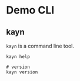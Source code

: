 # Demo CLI

## kayn
`kayn` is a command line tool.

```shell
kayn help

# version 
kayn version
```
